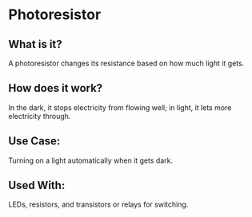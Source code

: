 # Photoresistor

## What is it?

A photoresistor changes its resistance based on how much light it gets.

## How does it work?

In the dark, it stops electricity from flowing well; in light, it lets more electricity through.

## Use Case:

Turning on a light automatically when it gets dark.

## Used With:

LEDs, resistors, and transistors or relays for switching.
